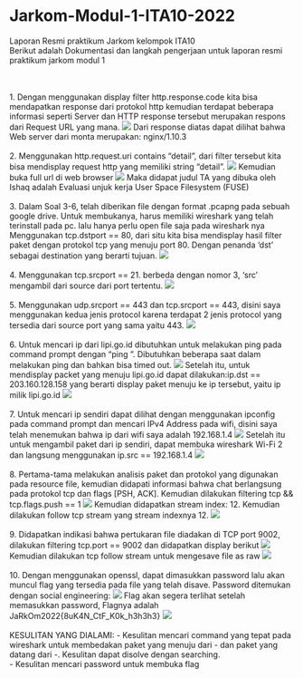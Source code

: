 # Jarkom-Modul-1-ITA10-2022
Laporan Resmi praktikum Jarkom kelompok ITA10
<br>
Berikut adalah Dokumentasi dan langkah pengerjaan untuk laporan resmi praktikum jarkom modul 1

<br>
<br>
1. Dengan menggunakan display filter http.response.code kita bisa mendapatkan response dari protokol http kemudian terdapat beberapa informasi seperti Server dan HTTP response tersebut merupakan respons dari Request URL yang mana. 
<img src="Screenshot/1.png">
Dari response diatas dapat dilihat bahwa Web server dari monta merupakan: nginx/1.10.3
<br>
<br>
2. Menggunakan http.request.uri contains “detail”, dari filter tersebut kita bisa mendisplay request http yang memiliki string “detail”.
<img src="Screenshot/2-1.png">
Kemudian buka full url di web browser 
<img src="Screenshot/2-2.png">
Maka didapat judul TA yang dibuka oleh Ishaq adalah 
Evaluasi unjuk kerja User Space Filesystem (FUSE)
<br>
<br>
3. Dalam Soal 3-6, telah diberikan file dengan format .pcapng pada sebuah google drive. Untuk membukanya, harus memiliki wireshark yang telah terinstall pada pc. lalu hanya perlu open file saja pada wireshark nya Menggunakan tcp.dstport == 80, dari situ kita bisa mendisplay hasil filter paket dengan protokol tcp yang menuju port 80. Dengan penanda ‘dst’ sebagai destination yang berarti tujuan.
<img src="Screenshot/3.png">
<br>
<br>
4. Menggunakan tcp.srcport == 21. berbeda dengan nomor 3, ‘src’ mengambil dari source dari port tertentu.
<img src="Screenshot/4.png">
<br>
<br>
5. Menggunakan udp.srcport == 443 dan tcp.srcport == 443, disini saya menggunakan kedua jenis protocol karena terdapat 2 jenis protocol yang tersedia dari source port yang sama yaitu 443.
<img src="Screenshot/5.png">
<br>
<br>
6. Untuk mencari ip dari lipi.go.id dibutuhkan untuk melakukan ping pada command prompt dengan “ping <nama domain>”. Dibutuhkan beberapa saat dalam melakukan ping dan bahkan bisa timed out.
<img src="Screenshot/6-1.png">
Setelah itu, untuk mendisplay packet yang menuju lipi.go.id dapat dilakukan:ip.dst == 203.160.128.158 yang berarti display paket menuju ke ip tersebut, yaitu ip milik lipi.go.id
<img src="Screenshot/6-2.png">  
<br>
<br>
7. Untuk mencari ip sendiri dapat dilihat dengan menggunakan ipconfig pada command prompt dan mencari IPv4 Address pada wifi, disini saya telah menemukan bahwa ip dari wifi saya adalah 192.168.1.4
<img src="Screenshot/7-1.png">
Setelah itu untuk mengambil paket dari ip sendiri, dapat membuka wireshark Wi-Fi 2 dan langsung menggunakan ip.src == 192.168.1.4
<img src="Screenshot/7-2.png">
<br>
<br>
8. Pertama-tama melakukan analisis paket dan protokol yang digunakan pada resource file, kemudian didapati informasi bahwa chat berlangsung pada protokol tcp dan flags [PSH, ACK]. Kemudian dilakukan filtering tcp && tcp.flags.push == 1
<img src="Screenshot/8-1.png">
Kemudian didapatkan stream index: 12. Kemudian dilakukan follow tcp stream yang stream indexnya 12.
<img src="Screenshot/8-2.png">
<br>
<br>
9. Didapatkan indikasi bahwa pertukaran file diadakan di TCP port 9002, dilakukan filtering tcp.port == 9002 dan didapatkan display berikut
<img src="Screenshot/9-1.png">
Kemudian dilakukan tcp follow stream untuk mengesave file as raw 
<img src="Screenshot/9-2.png">
<br>
<br>
10. Dengan menggunakan openssl, dapat dimasukkan password lalu akan muncul flag yang tersedia pada file yang telah disave. 
Password ditemukan dengan social engineering:
<img src="Screenshot/10-1.png">
Flag akan segera terlihat setelah memasukkan password, Flagnya adalah JaRkOm2022{8uK4N_CtF_K0k_h3h3h3}
<img src="Screenshot/10-2.png">
<br>
<br>
KESULITAN YANG DIALAMI:
- Kesulitan mencari command yang tepat pada wireshark untuk membedakan paket yang menuju dari - dan paket yang datang dari -. Kesulitan dapat disolve dengan searching.
<br>
- Kesulitan mencari password untuk membuka flag
